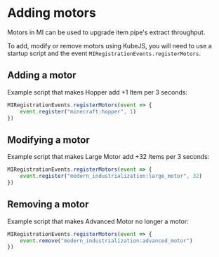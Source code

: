 # Adding motors
Motors in MI can be used to upgrade item pipe's extract throughput.

To add, modify or remove motors using KubeJS, you will need to use a startup script and the event `MIRegistrationEvents.registerMotors`.
## Adding a motor
Example script that makes Hopper add +1 Item per 3 seconds:
```js
MIRegistrationEvents.registerMotors(event => {
    event.register("minecraft:hopper", 1)
})
```
## Modifying a motor
Example script that makes Large Motor add +32 Items per 3 seconds:
```js
MIRegistrationEvents.registerMotors(event => {
    event.register("modern_industrialization:large_motor", 32)
})
```
## Removing a motor
Example script that makes Advanced Motor no longer a motor:
```js
MIRegistrationEvents.registerMotors(event => {
    event.remove("modern_industrialization:advanced_motor")
})
```